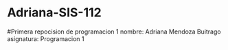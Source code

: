 # Adriana-SIS-112 
#Primera repocision de programacion 1
 nombre: Adriana Mendoza Buitrago
 asignatura: Programacion 1